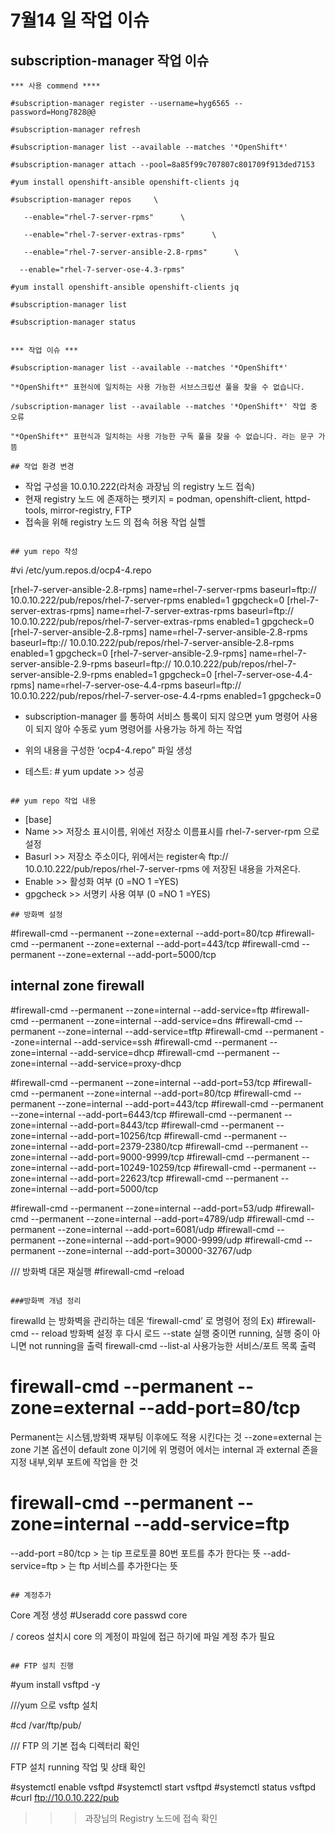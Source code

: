 # 7월14 일 작업 이슈
## subscription-manager 작업 이슈

```
*** 사용 commend ****

#subscription-manager register --username=hyg6565 --password=Hong7828@@

#subscription-manager refresh

#subscription-manager list --available --matches '*OpenShift*'

#subscription-manager attach --pool=8a85f99c707807c801709f913ded7153

#yum install openshift-ansible openshift-clients jq

#subscription-manager repos     \
   
   --enable="rhel-7-server-rpms"      \
   
   --enable="rhel-7-server-extras-rpms"      \
   
   --enable="rhel-7-server-ansible-2.8-rpms"      \
  
  --enable="rhel-7-server-ose-4.3-rpms"

#yum install openshift-ansible openshift-clients jq

#subscription-manager list

#subscription-manager status


*** 작업 이슈 ***

#subscription-manager list --available --matches '*OpenShift*'

"*OpenShift*" 표현식에 일치하는 사용 가능한 서브스크립션 풀을 찾을 수 없습니다.

/subscription-manager list --available --matches '*OpenShift*' 작업 중 오류

"*OpenShift*" 표현식과 일치하는 사용 가능한 구독 풀을 찾을 수 없습니다. 라는 문구 가 뜸

## 작업 환경 변경
```
- 작업 구성을 10.0.10.222(라처송 과장님 의 registry 노드 접속)
- 현재 registry 노드 에 존재하는 팻키지 = podman, openshift-client, httpd-tools, mirror-registry, FTP
- 접속을 위해 registry 노드 의 접속 허용 작업 실핼
```

## yum repo 작성
```
#vi /etc/yum.repos.d/ocp4-4.repo 

[rhel-7-server-ansible-2.8-rpms]
name=rhel-7-server-rpms
baseurl=ftp:// 10.0.10.222/pub/repos/rhel-7-server-rpms
enabled=1
gpgcheck=0
[rhel-7-server-extras-rpms]
name=rhel-7-server-extras-rpms
baseurl=ftp:// 10.0.10.222/pub/repos/rhel-7-server-extras-rpms
enabled=1
gpgcheck=0
[rhel-7-server-ansible-2.8-rpms]
name=rhel-7-server-ansible-2.8-rpms
baseurl=ftp:// 10.0.10.222/pub/repos/rhel-7-server-ansible-2.8-rpms
enabled=1
gpgcheck=0
[rhel-7-server-ansible-2.9-rpms]
name=rhel-7-server-ansible-2.9-rpms
baseurl=ftp:// 10.0.10.222/pub/repos/rhel-7-server-ansible-2.9-rpms
enabled=1
gpgcheck=0
[rhel-7-server-ose-4.4-rpms]
name=rhel-7-server-ose-4.4-rpms
baseurl=ftp:// 10.0.10.222/pub/repos/rhel-7-server-ose-4.4-rpms
enabled=1
gpgcheck=0


- subscription-manager 를 통하여 서비스 틍록이 되지 않으면 yum 명령어 사용이 되지 
않아 수동로 yum 명령어를 사용가능 하게 하는 작업 

- 위의 내용을 구성한 ‘ocp4-4.repo” 파일 생성
- 테스트: # yum update   >> 성공 
```

## yum repo 작업 내용
```
- [base]
- Name    >> 저장소 표시이름, 위에선 저장소 이름표시를 rhel-7-server-rpm 으로 설정
- Basurl    >> 저장소 주소이다, 위에서는 register속 ftp:// 10.0.10.222/pub/repos/rhel-7-server-rpms 에 저장된 내용을 가져온다.
- Enable    >> 활성화 여부 (0 =NO 1 =YES)
- gpgcheck   >> 서명키 사용 여부 (0 =NO 1 =YES)
```
## 방화벽 설정
```

#firewall-cmd --permanent --zone=external --add-port=80/tcp
#firewall-cmd --permanent --zone=external --add-port=443/tcp
#firewall-cmd --permanent --zone=external --add-port=5000/tcp

## internal zone firewall
#firewall-cmd --permanent --zone=internal --add-service=ftp
#firewall-cmd --permanent --zone=internal --add-service=dns
#firewall-cmd --permanent --zone=internal --add-service=tftp
#firewall-cmd --permanent --zone=internal --add-service=ssh
#firewall-cmd --permanent --zone=internal --add-service=dhcp
#firewall-cmd --permanent --zone=internal --add-service=proxy-dhcp

#firewall-cmd --permanent --zone=internal --add-port=53/tcp
#firewall-cmd --permanent --zone=internal --add-port=80/tcp
#firewall-cmd --permanent --zone=internal --add-port=443/tcp
#firewall-cmd --permanent --zone=internal --add-port=6443/tcp
#firewall-cmd --permanent --zone=internal --add-port=8443/tcp
#firewall-cmd --permanent --zone=internal --add-port=10256/tcp
#firewall-cmd --permanent --zone=internal --add-port=2379-2380/tcp
#firewall-cmd --permanent --zone=internal --add-port=9000-9999/tcp
#firewall-cmd --permanent --zone=internal --add-port=10249-10259/tcp
#firewall-cmd --permanent --zone=internal --add-port=22623/tcp
#firewall-cmd --permanent --zone=internal --add-port=5000/tcp

#firewall-cmd --permanent --zone=internal --add-port=53/udp
#firewall-cmd --permanent --zone=internal --add-port=4789/udp
#firewall-cmd --permanent --zone=internal --add-port=6081/udp
#firewall-cmd --permanent --zone=internal --add-port=9000-9999/udp
#firewall-cmd --permanent --zone=internal --add-port=30000-32767/udp

/// 방화벽 대몬 재실행
#firewall-cmd –reload 
```

###방화벽 개념 정리
```
 firewalld 는 방화벽을 관리하는 데몬 ‘firewall-cmd’ 로 명령어 정의
Ex) #firewall-cmd -- reload    방화벽 설정 후 다시 로드
             --state     실행 중이면 running, 실행 중이 아니면 not running을 출력
firewall-cmd --list-al   사용가능한 서비스/포트 목록 출력
# firewall-cmd --permanent --zone=external --add-port=80/tcp
 Permanent는 시스템,방화벽 재부팅 이후에도 적용 시킨다는 것 
--zone=external 는 zone 기본 옵션이 default zone 이기에 위 명령어 에서는 internal 과 external 존을 지정
내부,외부 포트에 작업을 한 것
# firewall-cmd --permanent --zone=internal --add-service=ftp
   --add-port =80/tcp    >   는 tip 프로토콜 80번 포트를 추가 한다는 뜻
   --add-service=ftp    > 는 ftp 서비스를 추가한다는 뜻
```

## 계정추가
```
Core 계정 생성
#Useradd core passwd core

/ coreos 설치시 core 의 계정이 파일에 접근 하기에 파일 계정 추가 필요
```

## FTP 설치 진행 
```
#yum install vsftpd -y   

///yum 으로 vsftp 설치

#cd /var/ftp/pub/     

/// FTP 의 기본 접속 디렉터리 확인

FTP 설치 running 작업 및 상태 확인

#systemctl enable vsftpd
#systemctl start vsftpd
#systemctl status vsftpd
#curl ftp://10.0.10.222/pub 
>>> 과장님의 Registry 노드에 접속 확인
```

 






